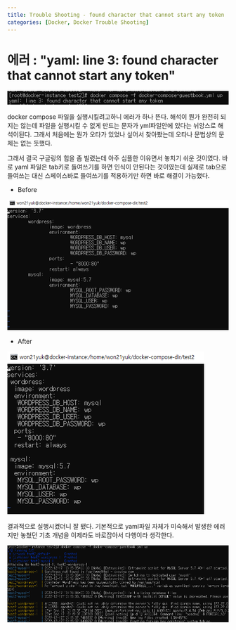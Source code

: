 ```yaml
---
title: Trouble Shooting - found character that cannot start any token
categories: [Docker, Docker Trouble Shooting]
---
```

# 에러 : "yaml: line 3: found character that cannot start any token"

![docker-tr2-0](/images/docker-tr2-0.png)

docker compose 파일을 실행시킬려고하니 에러가 하나 뜬다. 해석이 뭔가 완전히 되지는 않는데 파일을 실행시킬 수 없게 만드는 문자가 yml파일안에 있다는 뉘앙스로 해석이된다. 그래서 처음에는 뭔가 오타가 있었나 싶어서 찾아봤는데 오타나 문법상의 문제는 없는 듯했다.

그래서 결국 구글링의 힘을 좀 빌렸는데 아주 심플한 이유면서 놓치기 쉬운 것이였다. 바로 yaml 파일은 tab키로 들여쓰기를 하면 인식이 안된다는 것이였는데 실제로 tab으로 들여쓰는 대신 스페이스바로 들여쓰기를 적용하기만 하면 바로 해결이 가능했다.

- Before

![docker-tr2-1](/images/docker-tr2-1.png)

- After

![docker-tr2-2](/images/docker-tr2-2.png)

결과적으로 실행시켰더니 잘 됐다. 기본적으로 yaml파일 자체가 미숙해서 발생한 에러지만 놓쳤던 기초 개념을 이제라도 바로잡아서 다행이라 생각한다.

![docker-tr2-3](/images/docker-tr2-3.png)
